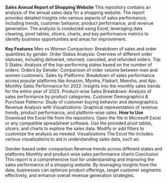 **Sales Annual Report of Shopping Website**
This repository contains an analysis of the annual sales data for a shopping website. The report provides detailed insights into various aspects of sales performance, including trends, customer behavior, product performance, and revenue generation. The analysis is conducted using Excel, leveraging data cleaning, pivot tables, slicers, charts, and key performance metrics to identify business opportunities and areas for improvement.

**Key Features**
Men vs Women Comparison: Breakdown of sales and order quantities by gender.
Order Status Analysis: Overview of different order statuses, including delivered, returned, canceled, and refunded orders.
Top 5 States: Analysis of the top-performing states based on the number of orders.
Orders by Gender: Comparison of order volume between men and women customers.
Sales by Platforms: Breakdown of sales performance across popular platforms like Amazon, Myntra, Flipkart, Meesho, and Ajio.
Monthly Sales Performance for 2022: Insights into the monthly sales trends for the entire year of 2022.
Product-wise Sales Breakdown: Analysis of sales performance by product categories.
Customer Demographics & Purchase Patterns: Study of customer buying behavior and demographics.
Revenue Analysis with Visualizations: Graphical representation of revenue trends, product performance, and platform-wise sales.
**How to Use**
Download the Excel file from the repository.
Open the file in Microsoft Excel or any compatible spreadsheet software.
Use the provided pivot tables, slicers, and charts to explore the sales data.
Modify or add filters to customize the analysis as needed.
Visualizations
The Excel file includes various visualizations to aid in understanding sales data, such as:

Gender-based order comparison
Revenue trends across different states and platforms
Monthly and product-wise sales performance charts
Conclusion
This report is a comprehensive tool for understanding and improving the sales performance of a shopping website. By leveraging insights from the data, businesses can optimize product offerings, target customer segments effectively, and enhance overall revenue generation strategies.

